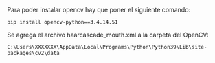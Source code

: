 Para poder instalar opencv hay que poner el siguiente comando:
```
pip install opencv-python==3.4.14.51
```
Se agrega el archivo haarcascade_mouth.xml a la carpeta del OpenCV:

```
C:\Users\XXXXXXX\AppData\Local\Programs\Python\Python39\Lib\site-packages\cv2\data
```
